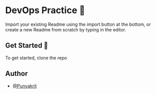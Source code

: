 
  # DevOps Practice 📝  
  Import your existing Readme using the import button at the bottom, 
  or create a new Readme from scratch by typing in the editor.  
  
  ## Get Started 🚀  
  To get started, clone the repo

  ## Author  
- [@Punyakrit](https://www.github.com/Punyakrit)  

  
